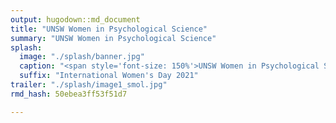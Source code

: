 ```yaml
---
output: hugodown::md_document
title: "UNSW Women in Psychological Science"
summary: "UNSW Women in Psychological Science"
splash:
  image: "./splash/banner.jpg"
  caption: "<span style='font-size: 150%'>UNSW Women in Psychological Science</span>"
  suffix: "International Women's Day 2021"
trailer: "./splash/image1_smol.jpg"
rmd_hash: 50ebea3ff53f51d7

---
```




